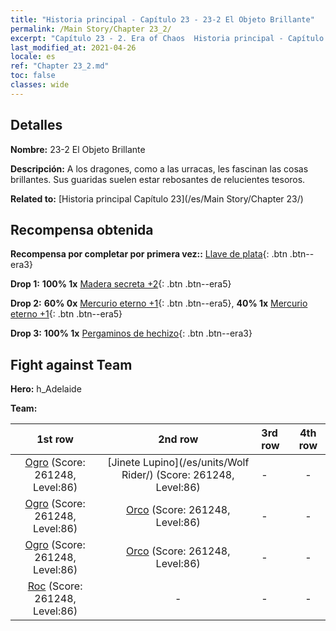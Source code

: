 ```yaml
---
title: "Historia principal - Capítulo 23 - 23-2 El Objeto Brillante"
permalink: /Main Story/Chapter 23_2/
excerpt: "Capítulo 23 - 2. Era of Chaos  Historia principal - Capítulo 23_2. 23-2 El Objeto Brillante"
last_modified_at: 2021-04-26
locale: es
ref: "Chapter 23_2.md"
toc: false
classes: wide
---
```


## Detalles

 **Nombre:** 23-2 El Objeto Brillante

 **Descripción:** A los dragones, como a las urracas, les fascinan las cosas brillantes. Sus guaridas suelen estar rebosantes de relucientes tesoros.

 **Related to:** [Historia principal Capítulo 23](/es/Main Story/Chapter 23/)

## Recompensa obtenida

 **Recompensa por completar por primera vez::** [Llave de plata](/ItemsES/con_693/){: .btn .btn--era3}

 **Drop 1:** **100% 1x** [Madera secreta +2](/ItemsES/mat_76/){: .btn .btn--era5}

 **Drop 2:** **60% 0x** [Mercurio eterno +1](/ItemsES/mat_70/){: .btn .btn--era5}, **40% 1x** [Mercurio eterno +1](/ItemsES/mat_70/){: .btn .btn--era5}

 **Drop 3:** **100% 1x** [Pergaminos de hechizo](/ItemsES/con_694/){: .btn .btn--era3}


## Fight against Team
 **Hero:** h_Adelaide

 **Team:**


  | 1st row | 2nd row | 3rd row | 4th row |
  |:----:|:----:|:----|:----:|
  | [Ogro](/es/units/Ogre/) (Score: 261248, Level:86)  | [Jinete Lupino](/es/units/Wolf Rider/) (Score: 261248, Level:86)  | - | - |
  | [Ogro](/es/units/Ogre/) (Score: 261248, Level:86)  | [Orco](/es/units/Orc/) (Score: 261248, Level:86)  | - | - |
  | [Ogro](/es/units/Ogre/) (Score: 261248, Level:86)  | [Orco](/es/units/Orc/) (Score: 261248, Level:86)  | - | - |
  | [Roc](/es/units/Roc/) (Score: 261248, Level:86)  | - | - | - |


